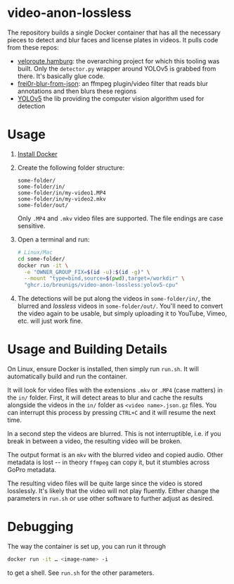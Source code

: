# video-anon-lossless

The repository builds a single Docker container that has all the necessary
pieces to detect and blur faces and license plates in videos. It pulls code
from these repos:

* [veloroute.hamburg](https://github.com/breunigs/veloroute/): the overarching
  project for which this tooling was built. Only the `detector.py` wrapper
  around YOLOv5 is grabbed from there. It's basically glue code.
* [frei0r-blur-from-json](https://github.com/breunigs/frei0r-blur-from-json): an
  ffmpeg plugin/video filter that reads blur annotations and then blurs these
  regions
* [YOLOv5](https://github.com/ultralytics/yolov5/) the lib providing the
  computer vision algorithm used for detection

# Usage

1. [Install Docker]()
2. Create the following folder structure:
   ```
   some-folder/
   some-folder/in/
   some-folder/in/my-video1.MP4
   some-folder/in/my-video2.mkv
   some-folder/out/
   ```
   Only `.MP4` and `.mkv` video files are supported. The file endings are case
   sensitive.
3. Open a terminal and run:

   ```bash
   # Linux/Mac
   cd some-folder/
   docker run -it \
     -e "OWNER_GROUP_FIX=$(id -u):$(id -g)" \
     --mount "type=bind,source=$(pwd),target=/workdir" \
     "ghcr.io/breunigs/video-anon-lossless:yolov5-cpu"
   ```
4. The detections will be put along the videos in `some-folder/in/`,
   the blurred and _lossless_ videos in `some-folder/out/`. You'll
   need to convert the video again to be usable, but simply uploading
   it to YouTube, Vimeo, etc. will just work fine.

# Usage and Building Details

On Linux, ensure Docker is installed, then simply run `run.sh`. It will
automatically build and run the container.

It will look for video files with the extensions `.mkv` or `.MP4` (case matters)
in the `in/` folder. First, it will detect areas to blur and cache the results
alongside the videos in the `in/` folder as `<video name>.json.gz` files. You
can interrupt this process by pressing `CTRL+C` and it will resume the next
time.

In a second step the videos are blurred. This is not interruptible, i.e. if you
break in between a video, the resulting video will be broken.

The output format is an `mkv` with the blurred video and copied
audio. Other metadata is lost -- in theory `ffmpeg` can copy it, but it stumbles
across GoPro metadata.

The resulting video files will be quite large since the video is stored
losslessly. It's likely that the video will not play fluently. Either change the
parameters in `run.sh` or use other software to further adjust as desired.

# Debugging

The way the container is set up, you can run it through
```bash
docker run -it … <image-name> -i
```
to get a shell. See `run.sh` for the other parameters.
